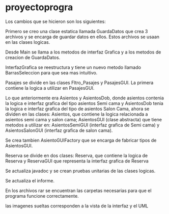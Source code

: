 # proyectoprogra
Los cambios que se hicieron son los siguientes:

Primero se creo una clase estatica llamada GuardaDatos que crea 3 archivos y se encarga de guardar datos en ellos. Estos archivos se usaan en las clases logicas.

Desde Main se llama a los metodos de interfaz Grafica y a los metodos de creacion de GuardaDatos.

InterfazGrafica se reestructura y tiene un nuevo metodo llamado BarrasSeleccion para que sea mas intuitivo.

Pasajes se divide en las clases Fltro_Pasajes y PasajesGUI. La primera contiene la logica a utilizar en PasajesGUI.

Lo que anteriormente era Asientos y AsientosDob, donde asientos contenia la logica e interfaz grafica del tipo asientos Semi cama y AsientosDob tenia la logica e interfaz grafica del tipo de asientos Salon Cama, ahora se dividen en las clases: Asientos, que contiene la logica relacionada a asientos semi cama y salon cama; AsientosGUI (clase abstracta) que tiene metodos a utilizar en: AsientosSemiGUI (interfaz grafica de Semi cama) y AsientosSalonGUI (interfaz grafica de salon cama).

Se crea tambien AsientoGUIFactory que se encarga de fabricar tipos de AsientosGUI.

Reserva se divide en dos clases: Reserva, que contiene la logica de Reserva y ReservaGUI que representa la interfaz grafica de Reserva

Se actualiza javadoc y se crean pruebas unitarias de las clases logicas.

Se actualiza el informe. 

En los archivos rar se encuentran las carpetas necesarias para que el programa funcione correctamente.

las imagenes sueltas corresponden a la vista de la interfaz y el UML
